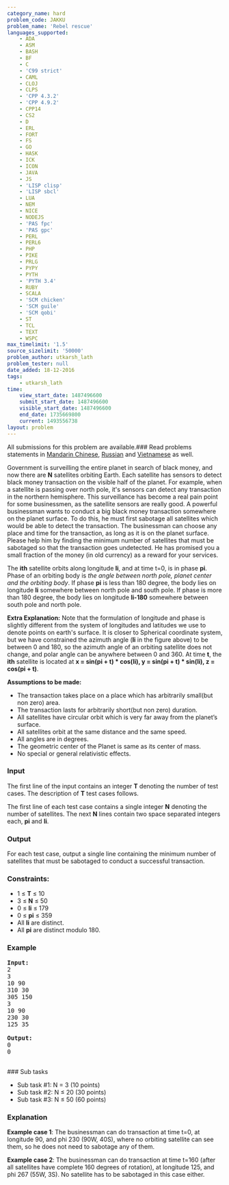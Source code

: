 ```yaml
---
category_name: hard
problem_code: JAKKU
problem_name: 'Rebel rescue'
languages_supported:
    - ADA
    - ASM
    - BASH
    - BF
    - C
    - 'C99 strict'
    - CAML
    - CLOJ
    - CLPS
    - 'CPP 4.3.2'
    - 'CPP 4.9.2'
    - CPP14
    - CS2
    - D
    - ERL
    - FORT
    - FS
    - GO
    - HASK
    - ICK
    - ICON
    - JAVA
    - JS
    - 'LISP clisp'
    - 'LISP sbcl'
    - LUA
    - NEM
    - NICE
    - NODEJS
    - 'PAS fpc'
    - 'PAS gpc'
    - PERL
    - PERL6
    - PHP
    - PIKE
    - PRLG
    - PYPY
    - PYTH
    - 'PYTH 3.4'
    - RUBY
    - SCALA
    - 'SCM chicken'
    - 'SCM guile'
    - 'SCM qobi'
    - ST
    - TCL
    - TEXT
    - WSPC
max_timelimit: '1.5'
source_sizelimit: '50000'
problem_author: utkarsh_lath
problem_tester: null
date_added: 18-12-2016
tags:
    - utkarsh_lath
time:
    view_start_date: 1487496600
    submit_start_date: 1487496600
    visible_start_date: 1487496600
    end_date: 1735669800
    current: 1493556738
layout: problem
---
```

All submissions for this problem are available.###  Read problems statements in [Mandarin Chinese](http://www.codechef.com/download/translated/FEB17/mandarin/JAKKU.pdf), [Russian](http://www.codechef.com/download/translated/FEB17/russian/JAKKU.pdf) and [Vietnamese](http://www.codechef.com/download/translated/FEB17/vietnamese/JAKKU.pdf) as well.

Government is surveilling the entire planet in search of black money, and now there are **N** satellites orbiting Earth. Each satellite has sensors to detect black money transaction on the visible half of the planet. For example, when a satellite is passing over north pole, it's sensors can detect any transaction in the northern hemisphere. This surveillance has become a real pain point for some businessmen, as the satellite sensors are really good. A powerful businessman wants to conduct a big black money transaction somewhere on the planet surface. To do this, he must first sabotage all satellites which would be able to detect the transaction. The businessman can choose any place and time for the transaction, as long as it is on the planet surface. Please help him by finding the minimum number of satellites that must be sabotaged so that the transaction goes undetected. He has promised you a small fraction of the money (in old currency) as a reward for your services.

<object data="https://s3.amazonaws.com/codechef\_shared/download/upload/FEB17/SC.svg" type="image/svg+xml" height="350"> </object> <object data="https://s3.amazonaws.com/codechef\_shared/download/upload/FEB17/T2.svg" type="image/svg+xml" height="350"> </object>

The **ith** satellite orbits along longitude **li**, and at time t=0, is in phase **pi**. Phase of an orbiting body is _the angle between north pole, planet center and the orbiting body_. If phase **pi** is less than 180 degree, the body lies on longitude **li** somewhere between north pole and south pole. If phase is more than 180 degree, the body lies on longitude **li-180** somewhere between south pole and north pole.

**Extra Explanation:** Note that the formulation of longitude and phase is slightly different from the system of longitudes and latitudes we use to denote points on earth's surface. It is closer to Spherical coordinate system, but we have constrained the azimuth angle (**li** in the figure above) to be between 0 and 180, so the azimuth angle of an orbiting satellite does not change, and polar angle can be anywhere between 0 and 360. At time **t**, the **ith** satellite is located at **x = sin(pi + t) \* cos(li), y = sin(pi + t) \* sin(li), z = cos(pi + t)**.

**Assumptions to be made:**

- The transaction takes place on a place which has arbitrarily small(but non zero) area.
- The transaction lasts for arbitrarily short(but non zero) duration.
- All satellites have circular orbit which is very far away from the planet’s surface.
- All satellites orbit at the same distance and the same speed.
- All angles are in degrees.
- The geometric center of the Planet is same as its center of mass.
- No special or general relativistic effects.

### Input

The first line of the input contains an integer **T** denoting the number of test cases. The description of **T** test cases follows.

The first line of each test case contains a single integer **N** denoting the number of satellites. The next **N** lines contain two space separated integers each, **pi** and **li**.

### Output

For each test case, output a single line containing the minimum number of satellites that must be sabotaged to conduct a successful transaction.

### Constraints:

- 1 ≤ **T** ≤ 10
- 3 ≤ **N** ≤ 50
- 0 ≤ **li** ≤ 179
- 0 ≤ **pi** ≤ 359
- All **li** are distinct.
- All **pi** are distinct modulo 180.

### Example

<pre>
<b>Input:</b>
2
3
10 90
310 30
305 150
3
10 90
230 30
125 35

<b>Output:</b>
0
0

</pre>### Sub tasks
- Sub task #1: N = 3 (10 points)
- Sub task #2: N ≤ 20 (30 points)
- Sub task #3: N ≤ 50 (60 points)

### Explanation

**Example case 1**: The businessman can do transaction at time t=0, at longitude 90, and phi 230 (90W, 40S), where no orbiting satellite can see them, so he does not need to sabotage any of them.

**Example case 2**: The businessman can do transaction at time t=160 (after all satellites have complete 160 degrees of rotation), at longitude 125, and phi 267 (55W, 3S). No satellite has to be sabotaged in this case either.
